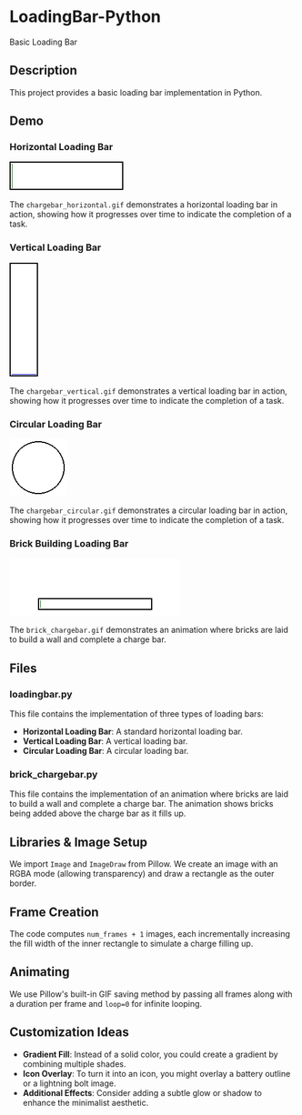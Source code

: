 # LoadingBar-Python
Basic Loading Bar

## Description
This project provides a basic loading bar implementation in Python.

## Demo
### Horizontal Loading Bar
![Horizontal Loading Bar Demo](chargebar_horizontal.gif)

The `chargebar_horizontal.gif` demonstrates a horizontal loading bar in action, showing how it progresses over time to indicate the completion of a task.

### Vertical Loading Bar
![Vertical Loading Bar Demo](chargebar_vertical.gif)

The `chargebar_vertical.gif` demonstrates a vertical loading bar in action, showing how it progresses over time to indicate the completion of a task.

### Circular Loading Bar
![Circular Loading Bar Demo](chargebar_circular.gif)

The `chargebar_circular.gif` demonstrates a circular loading bar in action, showing how it progresses over time to indicate the completion of a task.

### Brick Building Loading Bar
![Brick Building Loading Bar Demo](brick_chargebar.gif)

The `brick_chargebar.gif` demonstrates an animation where bricks are laid to build a wall and complete a charge bar.

## Files
### loadingbar.py
This file contains the implementation of three types of loading bars:
- **Horizontal Loading Bar**: A standard horizontal loading bar.
- **Vertical Loading Bar**: A vertical loading bar.
- **Circular Loading Bar**: A circular loading bar.

### brick_chargebar.py
This file contains the implementation of an animation where bricks are laid to build a wall and complete a charge bar. The animation shows bricks being added above the charge bar as it fills up.

## Libraries & Image Setup
We import `Image` and `ImageDraw` from Pillow. We create an image with an RGBA mode (allowing transparency) and draw a rectangle as the outer border.

## Frame Creation
The code computes `num_frames + 1` images, each incrementally increasing the fill width of the inner rectangle to simulate a charge filling up.

## Animating
We use Pillow's built-in GIF saving method by passing all frames along with a duration per frame and `loop=0` for infinite looping.

## Customization Ideas
- **Gradient Fill**: Instead of a solid color, you could create a gradient by combining multiple shades.
- **Icon Overlay**: To turn it into an icon, you might overlay a battery outline or a lightning bolt image.
- **Additional Effects**: Consider adding a subtle glow or shadow to enhance the minimalist aesthetic.
